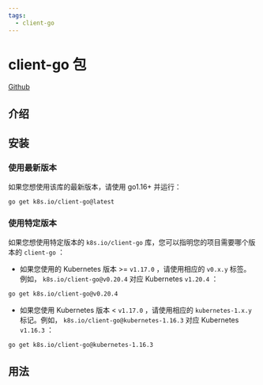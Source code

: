 ```yaml
---
tags:
  - client-go
---
```


# client-go 包

[Github](https://github.com/kubernetes/client-go/blob/master/INSTALL.md)

## 介绍

## 安装

### 使用最新版本

如果您想使用该库的最新版本，请使用 go1.16+ 并运行：

```bash
go get k8s.io/client-go@latest
```

### 使用特定版本

如果您想使用特定版本的 `k8s.io/client-go` 库，您可以指明您的项目需要哪个版本的 `client-go` ：

- 如果您使用的 Kubernetes 版本 >= `v1.17.0` ，请使用相应的 `v0.x.y` 标签。例如， `k8s.io/client-go@v0.20.4` 对应 Kubernetes `v1.20.4` ：

```bash
go get k8s.io/client-go@v0.20.4
```

- 如果您使用 Kubernetes 版本 < `v1.17.0` ，请使用相应的 `kubernetes-1.x.y` 标记。例如， `k8s.io/client-go@kubernetes-1.16.3` 对应 Kubernetes `v1.16.3` ：

```bash
go get k8s.io/client-go@kubernetes-1.16.3
```

## 用法
